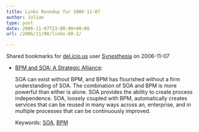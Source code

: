 ```yaml
---
title: Links Roundup for 2006-11-07
author: Julian
type: post
date: 2006-11-07T23:00:00+00:00
url: /2006/11/08/links-60-2/

---
```

Shared bookmarks for [del.icio.us][1] user  [Synesthesia][2] on 2006-11-07

  * [BPM and SOA: A Strategic Alliance][3]:
  
    SOA can exist without BPM, and BPM has flourished without a firm understanding of SOA. The combination of SOA and BPM is more powerful than either is alone. SOA provides the ability to create process independence. SOA, loosely coupled with BPM, automatically creates services that can be reused in many ways across an, enterprise, and in multiple processes that can be continuously improved.
  
    Keywords: [SOA][4], [BPM][5]

 [1]: http://del.icio.us/
 [2]: http://del.icio.us/synesthesia
 [3]: http://www.bptrends.com/publicationfiles/05-06-WP-BPM-SOA-Behara.pdf "http://www.bptrends.com/publicationfiles/05-06-WP-BPM-SOA-Behara.pdf"
 [4]: http://del.icio.us/synesthesia/SOA
 [5]: http://del.icio.us/synesthesia/BPM